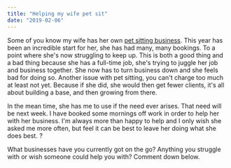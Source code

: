```yaml
---
title: "Helping my wife pet sit"
date: "2019-02-06"
---
```


Some of you know my wife has her own [pet sitting business](https://brookspetsitters.com). This year has been an incredible start for her, she has had many, many bookings. To a point where she's now struggling to keep up. This is both a good thing and a bad thing because she has a full-time job, she's trying to juggle her job and business together. She now has to turn business down and she feels bad for doing so. Another issue with pet sitting, you can't charge too much at least not yet. Because if she did, she would then get fewer clients, it's all about building a base, and then growing from there.

In the mean time, she has me to use if the need ever arises. That need will be next week. I have booked some mornings off work in order to help her with her business. I'm always more than happy to help and I only wish she asked me more often, but feel it can be best to leave her doing what she does best. ?

What businesses have you currently got on the go? Anything you struggle with or wish someone could help you with? Comment down below.
